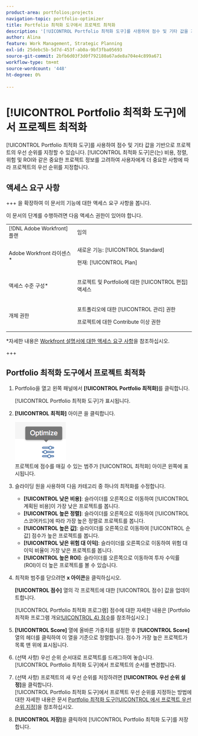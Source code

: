 ```yaml
---
product-area: portfolios;projects
navigation-topic: portfolio-optimizer
title: Portfolio 최적화 도구에서 프로젝트 최적화
description: '[!UICONTROL Portfolio 최적화 도구]를 사용하여 점수 및 기타 값을 기반으로 프로젝트의 우선 순위를 지정할 수 있습니다. Optimizer는 비용, 조정, 위험 및 ROI와 같은 중요한 프로젝트 정보를 고려하여 고객에게 더 중요한 사항에 따라 프로젝트의 우선 순위를 지정합니다.'
author: Alina
feature: Work Management, Strategic Planning
exl-id: 25debc5b-5d7d-453f-ab0a-9bf3fba05693
source-git-commit: 2bfb6d03f3d0f792180a67ade8a704e4c899a671
workflow-type: tm+mt
source-wordcount: '448'
ht-degree: 0%

---
```


# [!UICONTROL Portfolio 최적화 도구]에서 프로젝트 최적화

[!UICONTROL Portfolio 최적화 도구]를 사용하여 점수 및 기타 값을 기반으로 프로젝트의 우선 순위를 지정할 수 있습니다. [!UICONTROL 최적화 도구]은(는) 비용, 정렬, 위험 및 ROI와 같은 중요한 프로젝트 정보를 고려하여 사용자에게 더 중요한 사항에 따라 프로젝트의 우선 순위를 지정합니다.

## 액세스 요구 사항

+++ 을 확장하여 이 문서의 기능에 대한 액세스 요구 사항을 봅니다.

이 문서의 단계를 수행하려면 다음 액세스 권한이 있어야 합니다.

<table style="table-layout:auto"> 
 <col> 
 <col> 
 <tbody> 
  <tr> 
   <td role="rowheader">[!DNL Adobe Workfront] 플랜</td> 
   <td> 임의</td> 
  </tr> 
  <tr> 
   <td role="rowheader">Adobe Workfront 라이센스*</td> 
   <td> <p>새로운 기능: [!UICONTROL Standard] </p>
   <p>현재: [!UICONTROL Plan] </p> </td> 
  </tr> 
  <tr> 
   <td role="rowheader">액세스 수준 구성*</td> 
   <td> <p>프로젝트 및 Portfolio에 대한 [!UICONTROL 편집] 액세스</p> </td> 
  </tr> 
  <tr> 
   <td role="rowheader">개체 권한</td> 
   <td> <p>포트폴리오에 대한 [!UICONTROL 관리] 권한</p> <p>프로젝트에 대한 Contribute 이상 권한</p>  </td> 
  </tr> 
 </tbody> 
</table>

*자세한 내용은 [Workfront 설명서에 대한 액세스 요구 사항](/help/quicksilver/administration-and-setup/add-users/access-levels-and-object-permissions/access-level-requirements-in-documentation.md)을 참조하십시오.

+++

## Portfolio 최적화 도구에서 프로젝트 최적화

1. Portfolio을 열고 왼쪽 패널에서 **[!UICONTROL Portfolio 최적화]**&#x200B;를 클릭합니다.

   [!UICONTROL Portfolio 최적화 도구]가 표시됩니다.

1. **[!UICONTROL 최적화]** 아이콘 을 클릭합니다.

   ![](assets/optimize-icon-portfolio-optimizer.png)\
   프로젝트에 점수를 매길 수 있는 범주가 [!UICONTROL 최적화] 아이콘 왼쪽에 표시됩니다.

1. 슬라이딩 원을 사용하여 다음 카테고리 중 하나의 최적화를 수정합니다.

   * **[!UICONTROL 낮은 비용]**: 슬라이더를 오른쪽으로 이동하여 [!UICONTROL 계획된 비용]이 가장 낮은 프로젝트를 봅니다.
   * **[!UICONTROL 높은 정렬]**: 슬라이더를 오른쪽으로 이동하여 [!UICONTROL 스코어카드]에 따라 가장 높은 정렬로 프로젝트를 봅니다.
   * **[!UICONTROL 높은 값]**: 슬라이더를 오른쪽으로 이동하여 [!UICONTROL 순 값] 점수가 높은 프로젝트를 봅니다.
   * **[!UICONTROL 낮은 위험 대 이익]**: 슬라이더를 오른쪽으로 이동하여 위험 대 이익 비율이 가장 낮은 프로젝트를 봅니다.
   * **[!UICONTROL 높은 ROI]**: 슬라이더를 오른쪽으로 이동하여 투자 수익률(ROI)이 더 높은 프로젝트를 볼 수 있습니다.

1. 최적화 범주를 닫으려면 **x 아이콘**&#x200B;을 클릭하십시오.

   **[!UICONTROL 점수]** 열의 각 프로젝트에 대한 [!UICONTROL 점수] 값을 업데이트합니다.

   [!UICONTROL Portfolio 최적화 프로그램] 점수에 대한 자세한 내용은 [Portfolio 최적화 프로그램 개요[!UICONTROL 4} 점수](../../../manage-work/portfolios/portfolio-optimizer/portfolio-optimizer-score.md)를 참조하십시오.]

1. **[!UICONTROL Score]** 열에 올바른 가중치를 설정한 후 **[!UICONTROL Score]** 열의 헤더를 클릭하여 이 열을 기준으로 정렬합니다. 점수가 가장 높은 프로젝트가 목록 맨 위에 표시됩니다.

1. (선택 사항) 우선 순위 순서대로 프로젝트를 드래그하여 놓습니다.\
   [!UICONTROL Portfolio 최적화 도구]에서 프로젝트의 순서를 변경합니다.
1. (선택 사항) 프로젝트의 새 우선 순위를 저장하려면 **[!UICONTROL 우선 순위 설정]**&#x200B;을 클릭합니다.\
   [!UICONTROL Portfolio 최적화 도구]에서 프로젝트 우선 순위를 지정하는 방법에 대한 자세한 내용은 문서 [Portfolio 최적화 도구[!UICONTROL 에서 프로젝트 우선 순위 지정]](../../../manage-work/portfolios/portfolio-optimizer/prioritize-projects-in-portfolio-optimizer.md)을 참조하십시오.

1. **[!UICONTROL 저장]**&#x200B;을 클릭하여 [!UICONTROL Portfolio 최적화 도구]를 저장합니다.
